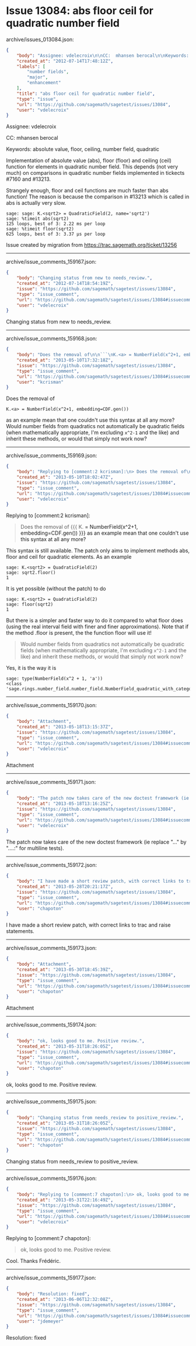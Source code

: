 # Issue 13084: abs floor ceil for quadratic number field

archive/issues_013084.json:
```json
{
    "body": "Assignee: vdelecroix\n\nCC:  mhansen berocal\n\nKeywords: absolute value, floor, ceiling, number field, quadratic\n\nImplementation of absolute value (abs), floor (floor) and ceiling (ceil) function for elements in quadratic number field. This depends (not very much) on comparisons in quadratic number fields implemented in tickects #7160 and #13213.\n\nStrangely enough, floor and ceil functions are much faster than abs function! The reason is because the comparison in #13213 which is called in abs is actually very slow.\n\n```\nsage: sage: K.<sqrt2> = QuadraticField(2, name='sqrt2')\nsage: %timeit abs(sqrt2)\n125 loops, best of 3: 2.22 ms per loop\nsage: %timeit floor(sqrt2)\n625 loops, best of 3: 3.37 \u00b5s per loop\n```\n\n\nIssue created by migration from https://trac.sagemath.org/ticket/13256\n\n",
    "created_at": "2012-07-14T17:48:12Z",
    "labels": [
        "number fields",
        "major",
        "enhancement"
    ],
    "title": "abs floor ceil for quadratic number field",
    "type": "issue",
    "url": "https://github.com/sagemath/sagetest/issues/13084",
    "user": "vdelecroix"
}
```
Assignee: vdelecroix

CC:  mhansen berocal

Keywords: absolute value, floor, ceiling, number field, quadratic

Implementation of absolute value (abs), floor (floor) and ceiling (ceil) function for elements in quadratic number field. This depends (not very much) on comparisons in quadratic number fields implemented in tickects #7160 and #13213.

Strangely enough, floor and ceil functions are much faster than abs function! The reason is because the comparison in #13213 which is called in abs is actually very slow.

```
sage: sage: K.<sqrt2> = QuadraticField(2, name='sqrt2')
sage: %timeit abs(sqrt2)
125 loops, best of 3: 2.22 ms per loop
sage: %timeit floor(sqrt2)
625 loops, best of 3: 3.37 µs per loop
```


Issue created by migration from https://trac.sagemath.org/ticket/13256





---

archive/issue_comments_159167.json:
```json
{
    "body": "Changing status from new to needs_review.",
    "created_at": "2012-07-14T18:54:19Z",
    "issue": "https://github.com/sagemath/sagetest/issues/13084",
    "type": "issue_comment",
    "url": "https://github.com/sagemath/sagetest/issues/13084#issuecomment-159167",
    "user": "vdelecroix"
}
```

Changing status from new to needs_review.



---

archive/issue_comments_159168.json:
```json
{
    "body": "Does the removal of\n\n```\nK.<a> = NumberField(x^2+1, embedding=CDF.gen()) \n```\n\nas an example mean that one couldn't use this syntax at all any more?  Would number fields from quadratics not automatically be quadratic fields (when mathematically appropriate, I'm excluding `x^2-1` and the like) and inherit these methods, or would that simply not work now?",
    "created_at": "2013-05-10T17:32:18Z",
    "issue": "https://github.com/sagemath/sagetest/issues/13084",
    "type": "issue_comment",
    "url": "https://github.com/sagemath/sagetest/issues/13084#issuecomment-159168",
    "user": "kcrisman"
}
```

Does the removal of

```
K.<a> = NumberField(x^2+1, embedding=CDF.gen()) 
```

as an example mean that one couldn't use this syntax at all any more?  Would number fields from quadratics not automatically be quadratic fields (when mathematically appropriate, I'm excluding `x^2-1` and the like) and inherit these methods, or would that simply not work now?



---

archive/issue_comments_159169.json:
```json
{
    "body": "Replying to [comment:2 kcrisman]:\n> Does the removal of\n> {{{\n> K.<a> = NumberField(x^2+1, embedding=CDF.gen()) \n> }}}\n> as an example mean that one couldn't use this syntax at all any more?\n\nThis syntax is still available. The patch only aims to implement methods abs, floor and ceil for quadratic elements. As an example\n\n```\nsage: K.<sqrt2> = QuadraticField(2)\nsage: sqrt2.floor()\n1\n```\n\nIt is yet possible (without the patch) to do\n\n```\nsage: K.<sqrt2> = QuadraticField(2)\nsage: floor(sqrt2)\n1\n```\n\nBut there is a simpler and faster way to do it compared to what floor does (using the real interval field with finer and finer approximations). Note that if the method .floor is present, the the function floor will use it!\n\n\n> Would number fields from quadratics not automatically be quadratic fields (when mathematically appropriate, I'm excluding `x^2-1` and the like) and inherit these methods, or would that simply not work now?\n\nYes, it is the way it is\n\n```\nsage: type(NumberField(x^2 + 1, 'a'))\n<class 'sage.rings.number_field.number_field.NumberField_quadratic_with_category'>\n```\n",
    "created_at": "2013-05-10T18:02:47Z",
    "issue": "https://github.com/sagemath/sagetest/issues/13084",
    "type": "issue_comment",
    "url": "https://github.com/sagemath/sagetest/issues/13084#issuecomment-159169",
    "user": "vdelecroix"
}
```

Replying to [comment:2 kcrisman]:
> Does the removal of
> {{{
> K.<a> = NumberField(x^2+1, embedding=CDF.gen()) 
> }}}
> as an example mean that one couldn't use this syntax at all any more?

This syntax is still available. The patch only aims to implement methods abs, floor and ceil for quadratic elements. As an example

```
sage: K.<sqrt2> = QuadraticField(2)
sage: sqrt2.floor()
1
```

It is yet possible (without the patch) to do

```
sage: K.<sqrt2> = QuadraticField(2)
sage: floor(sqrt2)
1
```

But there is a simpler and faster way to do it compared to what floor does (using the real interval field with finer and finer approximations). Note that if the method .floor is present, the the function floor will use it!


> Would number fields from quadratics not automatically be quadratic fields (when mathematically appropriate, I'm excluding `x^2-1` and the like) and inherit these methods, or would that simply not work now?

Yes, it is the way it is

```
sage: type(NumberField(x^2 + 1, 'a'))
<class 'sage.rings.number_field.number_field.NumberField_quadratic_with_category'>
```




---

archive/issue_comments_159170.json:
```json
{
    "body": "Attachment",
    "created_at": "2013-05-18T13:15:37Z",
    "issue": "https://github.com/sagemath/sagetest/issues/13084",
    "type": "issue_comment",
    "url": "https://github.com/sagemath/sagetest/issues/13084#issuecomment-159170",
    "user": "vdelecroix"
}
```

Attachment



---

archive/issue_comments_159171.json:
```json
{
    "body": "The patch now takes care of the new doctest framework (ie replace \"...\" by \"....:\" for multiline tests).",
    "created_at": "2013-05-18T13:16:25Z",
    "issue": "https://github.com/sagemath/sagetest/issues/13084",
    "type": "issue_comment",
    "url": "https://github.com/sagemath/sagetest/issues/13084#issuecomment-159171",
    "user": "vdelecroix"
}
```

The patch now takes care of the new doctest framework (ie replace "..." by "....:" for multiline tests).



---

archive/issue_comments_159172.json:
```json
{
    "body": "I have made a short review patch, with correct links to trac and raise statements.",
    "created_at": "2013-05-28T20:21:17Z",
    "issue": "https://github.com/sagemath/sagetest/issues/13084",
    "type": "issue_comment",
    "url": "https://github.com/sagemath/sagetest/issues/13084#issuecomment-159172",
    "user": "chapoton"
}
```

I have made a short review patch, with correct links to trac and raise statements.



---

archive/issue_comments_159173.json:
```json
{
    "body": "Attachment",
    "created_at": "2013-05-30T18:45:39Z",
    "issue": "https://github.com/sagemath/sagetest/issues/13084",
    "type": "issue_comment",
    "url": "https://github.com/sagemath/sagetest/issues/13084#issuecomment-159173",
    "user": "chapoton"
}
```

Attachment



---

archive/issue_comments_159174.json:
```json
{
    "body": "ok, looks good to me. Positive review.",
    "created_at": "2013-05-31T18:26:05Z",
    "issue": "https://github.com/sagemath/sagetest/issues/13084",
    "type": "issue_comment",
    "url": "https://github.com/sagemath/sagetest/issues/13084#issuecomment-159174",
    "user": "chapoton"
}
```

ok, looks good to me. Positive review.



---

archive/issue_comments_159175.json:
```json
{
    "body": "Changing status from needs_review to positive_review.",
    "created_at": "2013-05-31T18:26:05Z",
    "issue": "https://github.com/sagemath/sagetest/issues/13084",
    "type": "issue_comment",
    "url": "https://github.com/sagemath/sagetest/issues/13084#issuecomment-159175",
    "user": "chapoton"
}
```

Changing status from needs_review to positive_review.



---

archive/issue_comments_159176.json:
```json
{
    "body": "Replying to [comment:7 chapoton]:\n> ok, looks good to me. Positive review.\n\nCool. Thanks Fr\u00e9d\u00e9ric.",
    "created_at": "2013-05-31T22:16:49Z",
    "issue": "https://github.com/sagemath/sagetest/issues/13084",
    "type": "issue_comment",
    "url": "https://github.com/sagemath/sagetest/issues/13084#issuecomment-159176",
    "user": "vdelecroix"
}
```

Replying to [comment:7 chapoton]:
> ok, looks good to me. Positive review.

Cool. Thanks Frédéric.



---

archive/issue_comments_159177.json:
```json
{
    "body": "Resolution: fixed",
    "created_at": "2013-06-06T12:32:08Z",
    "issue": "https://github.com/sagemath/sagetest/issues/13084",
    "type": "issue_comment",
    "url": "https://github.com/sagemath/sagetest/issues/13084#issuecomment-159177",
    "user": "jdemeyer"
}
```

Resolution: fixed

